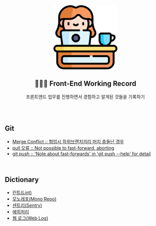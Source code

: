 <div align="center">
  <img width="200px;" src="./images/work-icon.png"/>
</div>
<h2 align="center">👩🏻‍💻 Front-End Working Record</h2>
<p align="center">프론트엔드 업무를 진행하면서 경험하고 알게된 것들을 기록하기</p>

<br>
<br>

## Git

- [Merge Conflict :: 협업시 하위브랜치끼리 머지 충돌난 경우](https://github.com/mireyhgnay/fe-working-record/blob/main/Git/Git-Error-%ED%98%91%EC%97%85%EC%8B%9C%20%ED%95%98%EC%9C%84%EB%B8%8C%EB%9E%9C%EC%B9%98%EB%81%BC%EB%A6%AC%20%EB%A8%B8%EC%A7%80%20%EC%B6%A9%EB%8F%8C%EB%82%9C%20%EA%B2%BD%EC%9A%B0.md)
- [pull 오류 :: Not possible to fast-forward, aborting](https://github.com/mireyhgnay/fe-working-record/blob/main/Git/Git-Error-pull%20%EC%98%A4%EB%A5%98.md)
- [git push :: 'Note about fast-forwards' in 'git push --help' for detail](https://github.com/mireyhgnay/fe-working-record/blob/main/Git/Git-Error-push%20%EC%98%A4%EB%A5%98.md)

<br>

## Dictionary

- [린트(Lint)]()
- [모노레포(Mono Repo)]()
- [센트리(Sentry)]()
- [예외처리]()
- [웹 로그(Web Log)]()
